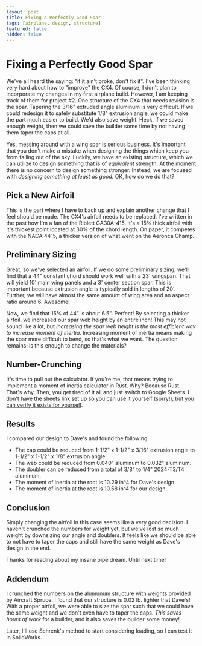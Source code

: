 ```yaml
---
layout: post
title: Fixing a Perfectly Good Spar
tags: [airplane, design, structure]
featured: false
hidden: false
---
```


# Fixing a Perfectly Good Spar

We've all heard the saying: "if it ain't broke, don't fix it".
I've been thinking very hard about how to "improve" the CX4.
Of course, I don't plan to incorporate my changes in my first airplane build.
However, I am keeping track of them for project #2.
One structure of the CX4 that needs revision is the spar.
Tapering the 3/16" extruded angle aluminum is very difficult.
If we could redesign it to safely substitute 1/8" extrusion angle, we could make the part much easier to build.
We'd also save weight.
Heck, if we saved enough weight, then we could save the builder some time by not having them taper the caps at all.

Yes, messing around with a wing spar is serious business.
It's important that you don't make a mistake when designing the things which keep you from falling out of the sky.
Luckily, we have an existing structure, which we can utilize to design something that is of *equivalent* strength.
At the moment there is no concern to design something stronger.
Instead, we are focused with *designing something at least as good*.
OK, how do we do that?

## Pick a New Airfoil

This is the part where I have to back up and explain another change that I feel should be made.
The CX4's airfoil needs to be replaced.
I've written in the past how I'm a fan of the Riblett GA30A-415.
It's a 15% thick airfoil with it's thickest point located at 30% of the chord length.
On paper, it competes with the NACA 4415, a thicker version of what went on the Aeronca Champ.

## Preliminary Sizing

Great, so we've selected an airfoil.
If we do some preliminary sizing, we'll find that a 44" constant chord should work well with a 23' wingspan.
That will yield 10' main wing panels and a 3' center section spar.
This is important because extrusion angle is typically sold in lengths of 20'.
Further, we will have almost the same amount of wing area and an aspect ratio around 6.
Awesome!

Now, we find that 15% of 44" is about 6.5".
Perfect!
By selecting a thicker airfoil, we increased our spar web height by an entire inch!
This may not sound like a lot, but *increasing the spar web height is the most efficient way to increase moment of inertia*.
Increasing moment of inertia means making the spar more difficult to bend, so that's what we want.
The question remains: is this enough to change the materials?

## Number-Crunching

It's time to pull out the calculator.
If you're me, that means trying to implement a moment of inertia calculator in Rust.
Why?
Because Rust.
That's why.
Then, you get tired of it all and just switch to Google Sheets.
I don't have the sheets link set up so you can use it yourself (sorry!), but [you can verify it exists for yourself](https://docs.google.com/spreadsheets/d/1tXDSn85MDPpcaq5BnqviH8qIzU9IJrgyHdACOGwkWqM/edit?usp=sharing).

## Results

I compared our design to Dave's and found the following:

* The cap could be reduced from 1-1/2" x 1-1/2" x 3/16" extrusion angle to 1-1/2" x 1-1/2" x 1/8" extrusion angle.
* The web could be reduced from 0.040" aluminum to 0.032" aluminum.
* The doubler can be reduced from a total of 3/8" to 1/4" 2024-T3/T4 aluminum.
* The moment of inertia at the root is 10.29 in^4 for Dave's design.
* The moment of inertia at the root is 10.58 in^4 for our design.

## Conclusion

Simply changing the airfoil in this case seems like a very good decision.
I haven't crunched the numbers for weight yet, but we've lost so much weight by downsizing our angle and doublers.
It feels like we should be able to not have to taper the caps and still have the same weight as Dave's design in the end.

Thanks for reading about my insane pipe dream.
Until next time!

## Addendum

I crunched the numbers on the alumunum structure with weights provided by Aircraft Spruce.
I found that our structure is 0.02 lb. lighter that Dave's!
With a proper airfoil, we were able to size the spar such that we could have the same weight and we don't even have to taper the caps.
*This saves hours of work* for a builder, and it also saves the builder some money!

Later, I'll use Schrenk's method to start considering loading, so I can test it in SolidWorks.
